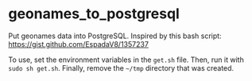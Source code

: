 # geonames_to_postgresql
Put geonames data into PostgreSQL. Inspired by this bash script: https://gist.github.com/EspadaV8/1357237

To use, set the environment variables in the `get.sh` file. Then, run it with `sudo sh get.sh`. Finally, remove the `~/tmp` directory that was created.
